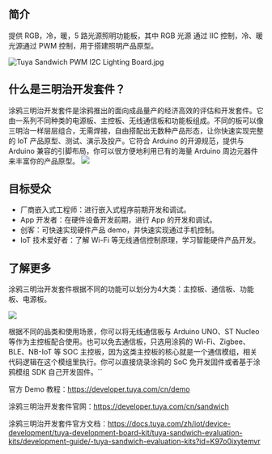## 简介
提供 RGB，冷，暖，5 路光源照明功能板，其中 RGB 光源 通过 IIC 控制，冷、暖光源通过 PWM 控制，用于搭建照明产品原型。

![Tuya Sandwich PWM  I2C  Lighting Board.jpg](https://airtake-public-data-1254153901.cos.ap-shanghai.myqcloud.com/goat/20200519/aa57d43492c2447f995fab1e7622a1bd.jpg)

## 什么是三明治开发套件？

涂鸦三明治开发套件是涂鸦推出的面向成品量产的经济高效的评估和开发套件。它由一系列不同种类的电源板、主控板、无线通信板和功能板组成。不同的板可以像三明治一样层层组合，无需焊接，自由搭配出无数种产品形态，让你快速实现完整的 IoT 产品原型、测试、演示及投产。它符合 Arduino 的开源规范，提供与 Arduino 兼容的引脚布局，你可以很方便地利用已有的海量 Arduino 周边元器件来丰富你的产品原型。
![](https://images.tuyacn.com/rms-static/41ece780-d138-11ea-adc4-b9da6a747e43-1595985014264.png?tyName=三明治套件.png)

## 目标受众

- 厂商嵌入式工程师：进行嵌入式程序前期开发和调试。
- App 开发者：在硬件设备开发前期，进行 App 的开发和调试。
- 创客：可快速实现硬件产品 demo，并快速实现通过手机控制。
- IoT 技术爱好者：了解 Wi-Fi 等无线通信控制原理，学习智能硬件产品开发。


## 了解更多

涂鸦三明治开发套件根据不同的功能可以划分为4大类：主控板、通信板、功能板、电源板。

![](https://images.tuyacn.com/rms-static/2480dc60-d138-11ea-adc4-b9da6a747e43-1595984964902.png?tyName=板清单.png)

根据不同的品类和使用场景，你可以将无线通信板与 Arduino UNO、ST Nucleo 等作为主控板配合使用。也可以免去通信板，只选用涂鸦的 Wi-Fi、Zigbee、BLE、NB-IoT 等 SOC 主控板，因为这类主控板的核心就是一个通信模组，相关代码逻辑在这个模组里执行。你可以直接烧录涂鸦的 SoC 免开发固件或者基于涂鸦模组 SDK 自己开发固件。``

官方 Demo 教程：https://developer.tuya.com/cn/demo

涂鸦三明治开发套件官网：https://developer.tuya.com/cn/sandwich

涂鸦三明治开发套件官方文档：https://docs.tuya.com/zh/iot/device-development/tuya-development-board-kit/tuya-sandwich-evaluation-kits/development-guide/-tuya-sandwich-evaluation-kits?id=K97o0ixytemvr